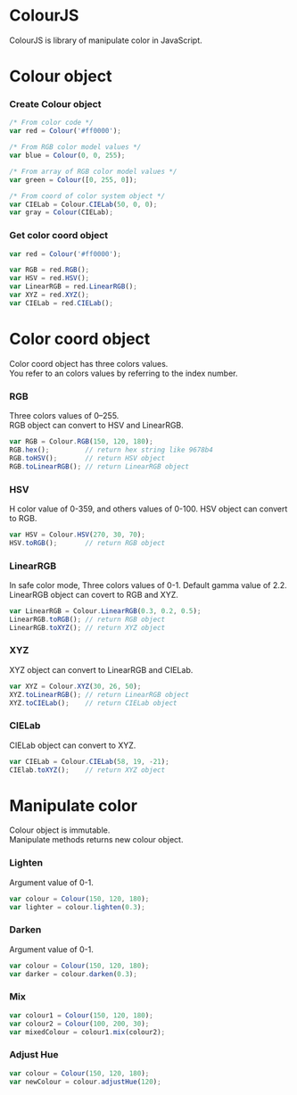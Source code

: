 ColourJS
========
ColourJS is library of manipulate color in JavaScript.

# Colour object
### Create Colour object

```js
/* From color code */
var red = Colour('#ff0000');

/* From RGB color model values */
var blue = Colour(0, 0, 255);

/* From array of RGB color model values */
var green = Colour([0, 255, 0]);

/* From coord of color system object */
var CIELab = Colour.CIELab(50, 0, 0);
var gray = Colour(CIELab);
```

### Get color coord object

```js
var red = Colour('#ff0000');

var RGB = red.RGB();
var HSV = red.HSV();
var LinearRGB = red.LinearRGB();
var XYZ = red.XYZ();
var CIELab = red.CIELab();
```

# Color coord object
Color coord object has three colors values.  
You refer to an colors values by referring to the index number.

### RGB
Three colors values of 0–255.  
RGB object can convert to HSV and LinearRGB.  

```js
var RGB = Colour.RGB(150, 120, 180);
RGB.hex();         // return hex string like 9678b4
RGB.toHSV();       // return HSV object
RGB.toLinearRGB(); // return LinearRGB object
```

### HSV
H color value of 0-359, and others values of 0-100.
HSV object can convert to RGB.

```js
var HSV = Colour.HSV(270, 30, 70);
HSV.toRGB();       // return RGB object
```

### LinearRGB
In safe color mode, Three colors values of 0-1.
Default gamma value of 2.2.
LinearRGB object can covert to RGB and XYZ.

```js
var LinearRGB = Colour.LinearRGB(0.3, 0.2, 0.5);
LinearRGB.toRGB(); // return RGB object
LinearRGB.toXYZ(); // return XYZ object
```

### XYZ
XYZ object can convert to LinearRGB and CIELab.

```js
var XYZ = Colour.XYZ(30, 26, 50);
XYZ.toLinearRGB(); // return LinearRGB object
XYZ.toCIELab();    // return CIELab object
```

### CIELab
CIELab object can convert to XYZ.

```js
var CIELab = Colour.CIELab(58, 19, -21);
CIElab.toXYZ();    // return XYZ object
```

# Manipulate color
Colour object is immutable.  
Manipulate methods returns new colour object.

### Lighten
Argument value of 0-1.

```js
var colour = Colour(150, 120, 180);
var lighter = colour.lighten(0.3);
```

### Darken
Argument value of 0-1.

```js
var colour = Colour(150, 120, 180);
var darker = colour.darken(0.3);
```

### Mix
```js
var colour1 = Colour(150, 120, 180);
var colour2 = Colour(100, 200, 30);
var mixedColour = colour1.mix(colour2);
```

### Adjust Hue
```js
var colour = Colour(150, 120, 180);
var newColour = colour.adjustHue(120);
```
